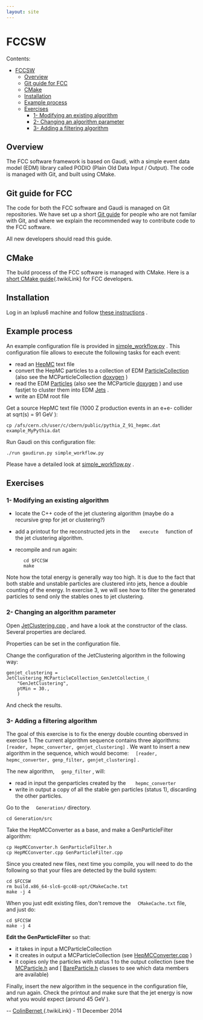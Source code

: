 ```yaml
---
layout: site
---
```

[]() FCCSW
==========

Contents:

-   [FCCSW](#fccsw)
    -   [Overview](#overview)
    -   [Git guide for FCC](#git-guide-for-fcc)
    -   [CMake](#cmake)
    -   [Installation](#installation)
    -   [Example process](#example-process)
    -   [Exercises](#exercises)
        -   [1- Modifying an existing
            algorithm](#1-modifying-an-existing-algorith)
        -   [2- Changing an algorithm
            parameter](#2-changing-an-algorithm-paramete)
        -   [3- Adding a filtering
            algorithm](#3-adding-a-filtering-algorithm)

[]() Overview
-------------

The FCC software framework is based on Gaudi, with a simple event data
model (EDM) library called PODIO (Plain Old Data Input / Output). The
code is managed with Git, and built using CMake.

[]() Git guide for FCC
----------------------

The code for both the FCC software and Gaudi is managed on Git
repositories. We have set up a short [Git guide](./FccSoftwareGit) for
people who are not familar with Git, and where we explain the
recommended way to contribute code to the FCC software.

<span class="glyphicon glyphicon-info-sign" aria-hidden="true"> </span>
All new developers should read this guide.

[]() CMake
----------

The build process of the FCC software is managed with CMake. Here is a
[short CMake guide](./FccCMakeGuide){.twikiLink} for FCC developers.

[]() Installation
-----------------

Log in an lxplus6 machine and follow [these
instructions](https://github.com/HEP-FCC/FCCSW) .

[]() Example process
--------------------

An example configuration file is provided in
[simple\_workflow.py](https://github.com/HEP-FCC/FCCSW/blob/tutorial/simple_workflow.py)
. This configuration file allows to execute the following tasks for each
event:

-   read an
    [HepMC](http://lcgapp.cern.ch/project/simu/HepMC/20400/html/classHepMC_1_1GenEvent.html)
    text file
-   convert the <span class="twikiNewLink"> HepMC </span> particles to a
    collection of EDM
    [ParticleCollection](https://github.com/HEP-FCC/fcc-edm/blob/tutorial/datamodel/datamodel/MCParticleCollection.h)
    (also see the <span class="twikiNewLink"> MCParticleCollection
    </span>
    [doxygen](http://fccsw.web.cern.ch/fccsw/fcc-edm/d5/d95/classfcc_1_1_m_c_particle_collection.html) )
-   read the EDM
    [Particles](https://github.com/HEP-FCC/fcc-edm/blob/tutorial/datamodel/datamodel/MCParticle.h)
    (also see the MCParticle
    [doxygen](http://fccsw.web.cern.ch/fccsw/fcc-edm/de/d22/classfcc_1_1_m_c_particle.html) )
    and use fastjet to cluster them into EDM
    [Jets](https://github.com/HEP-FCC/fcc-edm/blob/tutorial/datamodel/datamodel/GenJet.h) .
-   write an EDM root file

Get a source <span class="twikiNewLink"> HepMC </span> text file (1000 Z
production events in an e+e- collider at sqrt(s) = 91 <span
class="twikiNewLink"> GeV </span> ):

    cp /afs/cern.ch/user/c/cbern/public/pythia_Z_91_hepmc.dat example_MyPythia.dat

Run Gaudi on this configuration file:

    ./run gaudirun.py simple_workflow.py

Please have a detailed look at
[simple\_workflow.py](https://github.com/HEP-FCC/FCCSW/blob/tutorial/simple_workflow.py)
.

[]() Exercises
--------------

### []() 1- Modifying an existing algorithm

-   locate the C++ code of the jet clustering algorithm (maybe do a
    recursive grep for jet or clustering?)
-   add a printout for the reconstructed jets in the `    execute   `
    function of the jet clustering algorithm.
-   recompile and run again:

           cd $FCCSW
           make 

Note how the total energy is generally way too high. It is due to the
fact that both stable and unstable particles are clustered into jets,
hence a double counting of the energy. In exercise 3, we will see how to
filter the generated particles to send only the stables ones to jet
clustering.

### []() 2- Changing an algorithm parameter

Open
[JetClustering.cpp](https://github.com/HEP-FCC/FCCSW/blob/tutorial/Reconstruction/src/JetClustering.cpp)
, and have a look at the constructor of the class. Several properties
are declared.

Properties can be set in the configuration file.

Change the configuration of the JetClustering algorithm in the following
way:

    genjet_clustering = JetClustering_MCParticleCollection_GenJetCollection_(
        "GenJetClustering",
        ptMin = 30.,
        )

And check the results.

### []() 3- Adding a filtering algorithm

The goal of this exercise is to fix the energy double counting obersved
in exercise 1. The current algorithm sequence contains three algorithms:
`  [reader, hepmc_converter, genjet_clustering]` . We want to insert a
new algorithm in the sequence, which would become:
`  [reader, hepmc_converter, genp_filter, genjet_clustering]` .

The new algorithm, `  genp_filter` , will:

-   read in input the genparticles created by the
    `    hepmc_converter   `
-   write in output a copy of all the stable gen particles (status 1),
    discarding the other particles.

Go to the `  Generation/` directory.

     
    cd Generation/src

Take the HepMCConverter as a base, and make a GenParticleFilter
algorithm:

    cp HepMCConverter.h GenParticleFilter.h
    cp HepMCConverter.cpp GenParticleFilter.cpp

Since you created new files, next time you compile, you will need to do
the following so that your files are detected by the build system:

    cd $FCCSW
    rm build.x86_64-slc6-gcc48-opt/CMakeCache.txt 
    make -j 4

When you just edit existing files, don't remove the `  CMakeCache.txt`
file, and just do:

    cd $FCCSW
    make -j 4 

**Edit the GenParticleFilter** so that:

-   it takes in input a <span class="twikiNewLink"> MCParticleCollection
    </span>
-   it creates in output a <span class="twikiNewLink">
    MCParticleCollection </span> (see
    [HepMCConverter.cpp](https://github.com/HEP-FCC/FCCSW/blob/tutorial/Generation/src/HepMCConverter.cpp) )
-   it copies only the particles with status 1 to the output collection
    (see the
    [MCParticle.h](https://github.com/HEP-FCC/fcc-edm/blob/tutorial/datamodel/datamodel/MCParticle.h)
    and \[
    [BareParticle.h](https://github.com/HEP-FCC/fcc-edm/blob/tutorial/datamodel/datamodel/BareParticle.h)
    classes to see which data members are available)

Finally, insert the new algorithm in the sequence in the configuration
file, and run again. Check the printout and make sure that the jet
energy is now what you would expect (around 45 <span
class="twikiNewLink"> GeV </span> ).

-- [<span class="wikiUser ColinBernet"> ColinBernet
</span>](/twiki/bin/view/Main/ColinBernet){.twikiLink} - 11 December
2014
